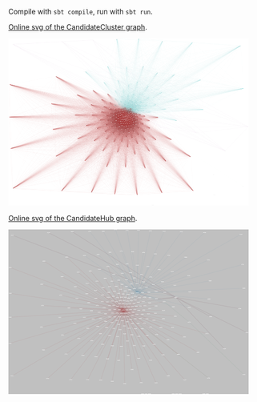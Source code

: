 Compile with `sbt compile`, run with `sbt run`.

[Online svg of the CandidateCluster graph](http://jonathanridenour.net/projects/candidate_cluster.html).

![CandidateCluster png](https://github.com/JERidenour/CandidateLyricsViz/blob/master/src/main/resources/CandidateCluster.png)

[Online svg of the CandidateHub graph](http://www.jonathanridenour.net/projects/candidate_hub.html).

![CandidateCluster png](https://github.com/JERidenour/CandidateLyricsViz/blob/master/src/main/resources/CandidateHub.png)

